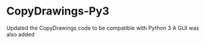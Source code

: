 # CopyDrawings-Py3
Updated the CopyDrawings code to be compatible with Python 3
A GUI was also added
